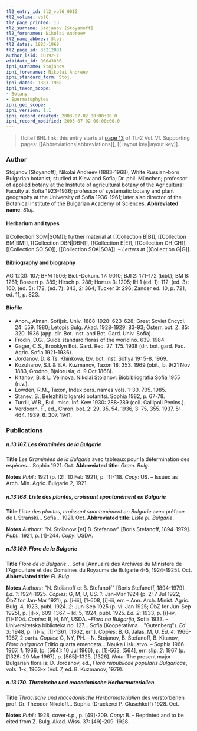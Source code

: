 ```yaml
---
tl2_entry_id: tl2_vol6_0015
tl2_volume: vol6
tl2_page_printed: 13
tl2_surname: Stojanov [Stoyanoff]
tl2_forenames: Nikolai Andreev
tl2_name_abbrev: Stoj.
tl2_dates: 1883-1968
tl2_page_id: 33212081
author_lsid: 10192-1
wikidata_id: Q6043036
ipni_surname: Stojanov
ipni_forenames: Nikolai Andreev
ipni_standard_form: Stoj.
ipni_dates: 1883-1968
ipni_taxon_scope: 
- Botany
- Spermatophytes
ipni_geo_scope: 
ipni_version: 1.1
ipni_record_created: 2003-07-02 00:00:00.0
ipni_record_modified: 2003-07-02 00:00:00.0
---
```



> [!cite] BHL link: this entry starts at [page 13](https://www.biodiversitylibrary.org/page/33212081) of TL-2 Vol. VI.
> Supporting pages: [[Abbreviations|abbreviations]], [[Layout key|layout key]].

### Author

Stojanov \[Stoyanoff\], Nikolai Andreev (1883-1968), White Russian-born Bulgarian botanist; studied at Kiew and Sofia; Dr. phil. München; professor of applied botany at the Institute of agricultural botany of the Agricultural Faculty at Sofia 1923-1936; professor of systematic botany and plant geography at the University of Sofia 1936-1961; later also director of the Botanical Institute of the Bulgarian Academy of Sciences. 
**Abbreviated name**: *Stoj.*

#### Herbarium and types

[[Collection SOM|SOM]]; further material at [[Collection B|B]], [[Collection BM|BM]], [[Collection DBN|DBN]], [[Collection E|E]], [[Collection GH|GH]], [[Collection SO|SO]], [[Collection SOA|SOA]]. – *Letters* at [[Collection G|G]].

#### Bibliography and biography

AG 12(3): 107; BFM 1506; Biol.-Dokum. 17: 9010; BJI 2: 171-172 (bibl.); BM 8: 1261; Bossert p. 389; Hirsch p. 288; Hortus 3: 1205; IH 1 (ed. 1): 112, (ed. 3): 160, (ed. 5): 172, (ed. 7): 343, 2: 364; Tucker 3: 296; Zander ed. 10, p. 721, ed. 11, p. 823.

#### Biofile

- Anon., Alman. Sofijsk. Univ. 1888-1928: 623-628; Great Soviet Encycl. 24: 559. 1980; Letopis Bulg. Akad. 1928-1929: 83-93; Österr. bot. Z. 85: 320. 1936 (app. dir. Bot. Inst. and Bot. Gard. Univ. Sofia).
- Frodin, D.G., Guide standard floras of the world no. 639. 1984.
- Gager, C.S., Brooklyn Bot. Gard. Rec. 27: 175. 1938 (dir. bot. gard. Fac. Agric. Sofia 1921-1936).
- Jordanov, D. & Ts. Khinkova, Izv. bot. Inst. Sofiya 19: 5-8. 1969.
- Kozuharov, S.I. & B.A. Kuzmanov, Taxon 18: 353. 1969 (obit., b. 9/21 Nov 1883, Grodno, Bjalorusia; d. 9 Oct 1868).
- Kitanov, B. & L. Velinova, Nikolai Stoianov: Biobibliografia Sofia 1955 (n.v.).
- Lowden, R.M., Taxon, Index pers. names vols. 1-30. 705. 1985.
- Stanev, S., Belezhiti b'lgarskí botanitsi. Sophia 1982, p. 67-78.
- Turrill, W.B., Bull. misc. Inf. Kew 1930: 288-289 (coll. Gallipoli Penins.).
- Verdoorn, F., ed., Chron. bot. 2: 29, 35, 54. 1936, 3: 75, 355. 1937, 5: 464. 1939, 6: 307. 1941.

### Publications

##### n.13.167. Les Graminées de la Bulgarie

**Title**
*Les Graminées de la Bulgarie* avec tableaux pour la détermination des espèces... Sophia 1921. Oct.
**Abbreviated title**: *Gram. Bulg.*

**Notes**
*Publ*.: 1921 (p. \[2\]: 10 Feb 1921), p. \[1\]-118. *Copy*: US. – Issued as Arch. Min. Agric. Bulgarie 2, 1921.

##### n.13.168. Liste des plantes, croissant spontanément en Bulgarie

**Title**
*Liste des plantes, croissant spontanément en Bulgarie* avec préface de I. Stranski... Sofia... 1921. Oct.
**Abbreviated title**: *Liste pl. Bulgarie*.

**Notes**
*Authors*: "N. Stoïanow \[et\] B. Stefanow" \[Boris Stefanoff, 1894-1979\].
*Publ*.: 1921, p. \[1\]-244. *Copy*: USDA.

##### n.13.169. Flore de la Bulgarie

**Title**
*Flore de la Bulgarie*... Sofia \[Annuaire des Archives du Ministère de l'Agriculture et des Domaines du Royaume de Bulgarie 4-5, 1924-1925\]. Oct.
**Abbreviated title**: *Fl. Bulg.*

**Notes**
*Authors*: "N. Stoïanoff et B. Stefanoff" \[Boris Stefanoff, 1894-1979\].
*Ed. 1*: 1924-1925. *Copies*: G, M, U, US.
*1*: Jan-Mar 1924 (p. 2: 7 Jul 1922; ÖbZ for Jan-Mar 1921), p. \[i-iii\], \[1-608, \[i\]-iii, err. – Ann. Arch. Minist. Agric. Bulg. 4, 1923, publ. 1924.
*2*: Jun-Sep 1925 (p. vi: Jan 1925; ÖbZ for Jun-Sep 1925), p. \[i\]-x, 609-1367. – Id. 5, 1924, publ. 1925.
*Ed. 2*: 1933, p. \[i\]-iv, \[1\]-1104. *Copies*: B, H, NY, USDA. –*Flora na Bulgarija*, Sofia 1933.  – Universitetska biblioteka no. 127... Sofia (Kooperativna... "Gutenberg").
*Ed. 3*: 1948, p. \[i\]-iv, \[1\]-1361, \[1362, err.\]. *Copies*: B, G, Jalas, M, U.
*Ed. 4*: 1966-1967, 2 parts. *Copies*: G, NY, PH. – N. Stojanov, B. Stefanoff, B. Kitanov, *Flora bulgarica* Editio quarta emendata... Nauka i iskustvo. – Sophia 1966-1967.
*1*: 1966, (p. \[564\]: 10 Jul 1966), p. \[1\]-563, \[564\], err. slip.
*2*: 1967 (p. \[1326: 29 Mar 1967), p. \[565\]-1325, \[1326\].
*Note*: The present major Bulgarian flora is: D. Jordanov, ed., *Flora reipublicae popularis Bulgaricae*, vols. 1-x, 1963-x (Vol. 7, ed. B. Kuzmanov, 1979).

##### n.13.170. Thracische und macedonische Herbarmaterialien

**Title**
*Thracische und macedonische Herbarmaterialien* des verstorbenen prof. Dr. Theodor Nikoloff... Sophia (Druckerei P. Gluschkoff) 1928. Oct.

**Notes**
*Publ*.: 1928, cover-t.p., p. \[49\]-209. *Copy*: B. – Reprinted and to be cited from Z. Bulg. Akad. Wiss. 37: \[49\]-209. 1928.

